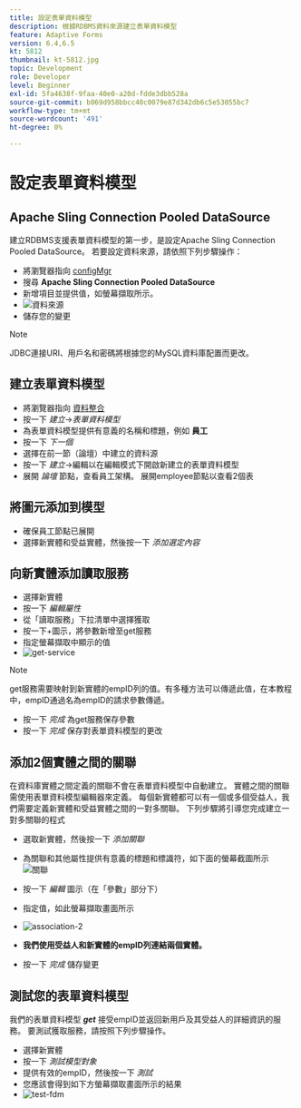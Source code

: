 ```yaml
---
title: 設定表單資料模型
description: 根據RDBMS資料來源建立表單資料模型
feature: Adaptive Forms
version: 6.4,6.5
kt: 5812
thumbnail: kt-5812.jpg
topic: Development
role: Developer
level: Beginner
exl-id: 5fa4638f-9faa-40e0-a20d-fdde3dbb528a
source-git-commit: b069d958bbcc40c0079e87d342db6c5e53055bc7
workflow-type: tm+mt
source-wordcount: '491'
ht-degree: 0%

---
```


# 設定表單資料模型

## Apache Sling Connection Pooled DataSource

建立RDBMS支援表單資料模型的第一步，是設定Apache Sling Connection Pooled DataSource。 若要設定資料來源，請依照下列步驟操作：

* 將瀏覽器指向 [configMgr](http://localhost:4502/system/console/configMgr)
* 搜尋 **Apache Sling Connection Pooled DataSource**
* 新增項目並提供值，如螢幕擷取所示。
* ![資料來源](assets/data-source.png)
* 儲存您的變更

>[!NOTE]
>JDBC連接URI、用戶名和密碼將根據您的MySQL資料庫配置而更改。


## 建立表單資料模型

* 將瀏覽器指向 [資料整合](http://localhost:4502/aem/forms.html/content/dam/formsanddocuments-fdm)
* 按一下 _建立_->_表單資料模型_
* 為表單資料模型提供有意義的名稱和標題，例如 **員工**
* 按一下 _下一個_
* 選擇在前一節（論壇）中建立的資料源
* 按一下 _建立_->編輯以在編輯模式下開啟新建立的表單資料模型
* 展開 _論壇_ 節點，查看員工架構。 展開employee節點以查看2個表

## 將圖元添加到模型

* 確保員工節點已展開
* 選擇新實體和受益實體，然後按一下 _添加選定內容_

## 向新實體添加讀取服務

* 選擇新實體
* 按一下 _編輯屬性_
* 從「讀取服務」下拉清單中選擇獲取
* 按一下+圖示，將參數新增至get服務
* 指定螢幕擷取中顯示的值
* ![get-service](assets/get-service.png)
>[!NOTE]
> get服務需要映射到新實體的empID列的值。有多種方法可以傳遞此值，在本教程中，empID通過名為empID的請求參數傳遞。
* 按一下 _完成_ 為get服務保存參數
* 按一下 _完成_ 保存對表單資料模型的更改

## 添加2個實體之間的關聯

在資料庫實體之間定義的關聯不會在表單資料模型中自動建立。 實體之間的關聯需使用表單資料模型編輯器來定義。 每個新實體都可以有一個或多個受益人，我們需要定義新實體和受益實體之間的一對多關聯。
下列步驟將引導您完成建立一對多關聯的程式

* 選取新實體，然後按一下 _添加關聯_
* 為關聯和其他屬性提供有意義的標題和標識符，如下面的螢幕截圖所示
   ![關聯](assets/association-entities-1.png)

* 按一下 _編輯_ 圖示（在「參數」部分下）

* 指定值，如此螢幕擷取畫面所示
* ![association-2](assets/association-entities.png)
* **我們使用受益人和新實體的empID列連結兩個實體。**
* 按一下 _完成_ 儲存變更

## 測試您的表單資料模型

我們的表單資料模型 **_get_** 接受empID並返回新用戶及其受益人的詳細資訊的服務。 要測試獲取服務，請按照下列步驟操作。

* 選擇新實體
* 按一下 _測試模型對象_
* 提供有效的empID，然後按一下 _測試_
* 您應該會得到如下方螢幕擷取畫面所示的結果
* ![test-fdm](assets/test-form-data-model.png)
